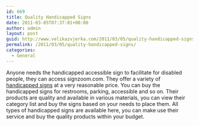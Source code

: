 ```yaml
---
id: 669
title: Quality Handicapped Signs
date: 2011-03-05T07:37:01+00:00
author: admin
layout: post
guid: http://www.velikazvjerka.com/2011/03/05/quality-handicapped-signs/
permalink: /2011/03/05/quality-handicapped-signs/
categories:
  - General
---
```

Anyone needs the handicapped accessible sign to facilitate for disabled people, they can access signzoom.com. They offer a variety of [handicapped signs](http://www.signzoom.com/handicapped_signs.html) at a very reasonable price. You can buy the handicapped signs for restrooms, parking, accessible and so on. Their products are quality and available in various materials, you can view their category list and buy the signs based on your needs to place them. All types of handicapped signs are available here, you can make use their service and buy the quality products within your budget.